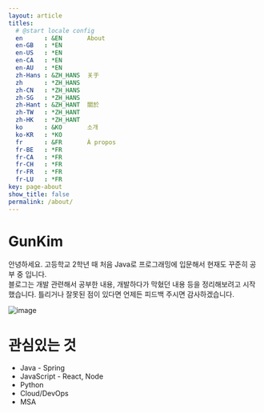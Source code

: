 ```yaml
---
layout: article
titles:
  # @start locale config
  en      : &EN       About
  en-GB   : *EN
  en-US   : *EN
  en-CA   : *EN
  en-AU   : *EN
  zh-Hans : &ZH_HANS  关于
  zh      : *ZH_HANS
  zh-CN   : *ZH_HANS
  zh-SG   : *ZH_HANS
  zh-Hant : &ZH_HANT  關於
  zh-TW   : *ZH_HANT
  zh-HK   : *ZH_HANT
  ko      : &KO       소개
  ko-KR   : *KO
  fr      : &FR       À propos
  fr-BE   : *FR
  fr-CA   : *FR
  fr-CH   : *FR
  fr-FR   : *FR
  fr-LU   : *FR
key: page-about
show_title: false
permalink: /about/
---
```

# GunKim
안녕하세요. 고등학교 2학년 때 처음 Java로 프로그래밍에 입문해서 현재도 꾸준히 공부 중 입니다.  
블로그는 개발 관련해서 공부한 내용, 개발하다가 막혔던 내용 등을 정리해보려고 시작했습니다. 틀리거나 잘못된 점이 있다면 언제든 피드백 주시면 감사하겠습니다.

![image](https://user-images.githubusercontent.com/45007556/103434301-cfa23a00-4c42-11eb-9fb1-2c3e59d4c438.png)

# 관심있는 것
- Java - Spring
- JavaScript - React, Node
- Python
- Cloud/DevOps
- MSA